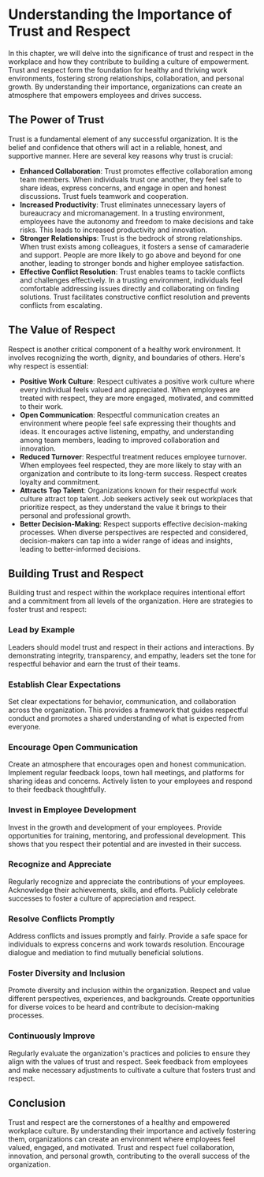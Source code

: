 Understanding the Importance of Trust and Respect
============================================================

In this chapter, we will delve into the significance of trust and respect in the workplace and how they contribute to building a culture of empowerment. Trust and respect form the foundation for healthy and thriving work environments, fostering strong relationships, collaboration, and personal growth. By understanding their importance, organizations can create an atmosphere that empowers employees and drives success.

The Power of Trust
------------------

Trust is a fundamental element of any successful organization. It is the belief and confidence that others will act in a reliable, honest, and supportive manner. Here are several key reasons why trust is crucial:

* **Enhanced Collaboration**: Trust promotes effective collaboration among team members. When individuals trust one another, they feel safe to share ideas, express concerns, and engage in open and honest discussions. Trust fuels teamwork and cooperation.
* **Increased Productivity**: Trust eliminates unnecessary layers of bureaucracy and micromanagement. In a trusting environment, employees have the autonomy and freedom to make decisions and take risks. This leads to increased productivity and innovation.
* **Stronger Relationships**: Trust is the bedrock of strong relationships. When trust exists among colleagues, it fosters a sense of camaraderie and support. People are more likely to go above and beyond for one another, leading to stronger bonds and higher employee satisfaction.
* **Effective Conflict Resolution**: Trust enables teams to tackle conflicts and challenges effectively. In a trusting environment, individuals feel comfortable addressing issues directly and collaborating on finding solutions. Trust facilitates constructive conflict resolution and prevents conflicts from escalating.

The Value of Respect
--------------------

Respect is another critical component of a healthy work environment. It involves recognizing the worth, dignity, and boundaries of others. Here's why respect is essential:

* **Positive Work Culture**: Respect cultivates a positive work culture where every individual feels valued and appreciated. When employees are treated with respect, they are more engaged, motivated, and committed to their work.
* **Open Communication**: Respectful communication creates an environment where people feel safe expressing their thoughts and ideas. It encourages active listening, empathy, and understanding among team members, leading to improved collaboration and innovation.
* **Reduced Turnover**: Respectful treatment reduces employee turnover. When employees feel respected, they are more likely to stay with an organization and contribute to its long-term success. Respect creates loyalty and commitment.
* **Attracts Top Talent**: Organizations known for their respectful work culture attract top talent. Job seekers actively seek out workplaces that prioritize respect, as they understand the value it brings to their personal and professional growth.
* **Better Decision-Making**: Respect supports effective decision-making processes. When diverse perspectives are respected and considered, decision-makers can tap into a wider range of ideas and insights, leading to better-informed decisions.

Building Trust and Respect
--------------------------

Building trust and respect within the workplace requires intentional effort and a commitment from all levels of the organization. Here are strategies to foster trust and respect:

### Lead by Example

Leaders should model trust and respect in their actions and interactions. By demonstrating integrity, transparency, and empathy, leaders set the tone for respectful behavior and earn the trust of their teams.

### Establish Clear Expectations

Set clear expectations for behavior, communication, and collaboration across the organization. This provides a framework that guides respectful conduct and promotes a shared understanding of what is expected from everyone.

### Encourage Open Communication

Create an atmosphere that encourages open and honest communication. Implement regular feedback loops, town hall meetings, and platforms for sharing ideas and concerns. Actively listen to your employees and respond to their feedback thoughtfully.

### Invest in Employee Development

Invest in the growth and development of your employees. Provide opportunities for training, mentoring, and professional development. This shows that you respect their potential and are invested in their success.

### Recognize and Appreciate

Regularly recognize and appreciate the contributions of your employees. Acknowledge their achievements, skills, and efforts. Publicly celebrate successes to foster a culture of appreciation and respect.

### Resolve Conflicts Promptly

Address conflicts and issues promptly and fairly. Provide a safe space for individuals to express concerns and work towards resolution. Encourage dialogue and mediation to find mutually beneficial solutions.

### Foster Diversity and Inclusion

Promote diversity and inclusion within the organization. Respect and value different perspectives, experiences, and backgrounds. Create opportunities for diverse voices to be heard and contribute to decision-making processes.

### Continuously Improve

Regularly evaluate the organization's practices and policies to ensure they align with the values of trust and respect. Seek feedback from employees and make necessary adjustments to cultivate a culture that fosters trust and respect.

Conclusion
----------

Trust and respect are the cornerstones of a healthy and empowered workplace culture. By understanding their importance and actively fostering them, organizations can create an environment where employees feel valued, engaged, and motivated. Trust and respect fuel collaboration, innovation, and personal growth, contributing to the overall success of the organization.

